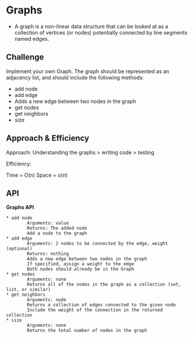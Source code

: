 # Graphs
- A graph is a non-linear data structure that can be looked at as a collection of vertices (or nodes) potentially connected by line segments named edges.

## Challenge
Implement your own Graph. The graph should be represented as an adjacency list, and should include the following methods:

* add node
* add edge
* Adds a new edge between two nodes in the graph
* get nodes
* get neighbors
* size

## Approach & Efficiency

Approach: Understanding the graphs > writing code > testing

Efficiency:

Time = O(n)
Space = o(n)

## API

**Graphs API**
```
* add node
        Arguments: value
        Returns: The added node
        Add a node to the graph
* add edge
        Arguments: 2 nodes to be connected by the edge, weight (optional)
        Returns: nothing
        Adds a new edge between two nodes in the graph
        If specified, assign a weight to the edge
        Both nodes should already be in the Graph
* get nodes
        Arguments: none
        Returns all of the nodes in the graph as a collection (set, list, or similar)
* get neighbors
        Arguments: node
        Returns a collection of edges connected to the given node
        Include the weight of the connection in the returned collection
* size
        Arguments: none
        Returns the total number of nodes in the graph
```